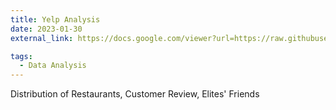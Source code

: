 ```yaml
---
title: Yelp Analysis
date: 2023-01-30
external_link: https://docs.google.com/viewer?url=https://raw.githubusercontent.com/jingjuanh/jingjuanh.github.io/main/static/uploads/yelp.pdf

tags:
  - Data Analysis
---
```


Distribution of Restaurants, Customer Review, Elites' Friends

<!--more-->
